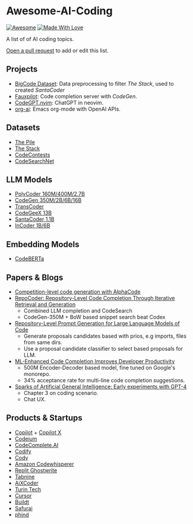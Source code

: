 
# Awesome-AI-Coding

[![Awesome](https://cdn.rawgit.com/sindresorhus/awesome/d7305f38d29fed78fa85652e3a63e154dd8e8829/media/badge.svg)](https://github.com/sindresorhus/awesome) 
[![Made With Love](https://img.shields.io/badge/Made%20With-Love-orange.svg)](https://github.com/wsxiaoys/awesome-ai-coding)

A list of of AI coding topics.

[Open a pull request](https://github.com/wsxiaoys/awesome-ai-codings/pulls) to add or edit this list. 

## Projects

- [BigCode Dataset](https://github.com/bigcode-project/bigcode-dataset): Data preprocessing to filter *The Stack*, used to created *SantaCoder*
- [Fauxpilot](https://github.com/fauxpilot/fauxpilot): Code completion server with *CodeGen*.
- [CodeGPT.nvim](https://github.com/dpayne/CodeGPT.nvim): ChatGPT in neovim.
- [org-ai](https://github.com/rksm/org-ai): Emacs org-mode with OpenAI APIs.

## Datasets

- [The Pile](https://huggingface.co/datasets/the_pile)
- [The Stack](https://huggingface.co/datasets/bigcode/the-stack)
- [CodeContests](https://github.com/deepmind/code_contests)
- [CodeSearchNet](https://github.com/github/CodeSearchNet)

## LLM Models

- [PolyCoder 160M/400M/2.7B](https://github.com/VHellendoorn/Code-LMs)
- [CodeGen 350M/2B/6B/16B](https://github.com/salesforce/CodeGen)
- [TransCoder](https://github.com/facebookresearch/CodeGen)
- [CodeGeeX 13B](https://github.com/THUDM/CodeGeeX)
- [SantaCoder 1.1B](https://huggingface.co/bigcode/santacoder)
- [InCoder 1B/6B](https://github.com/dpfried/incoder)

## Embedding Models
- [CodeBERTa](https://huggingface.co/huggingface/CodeBERTa-small-v1)

## Papers & Blogs

- [Competition-level code generation with AlphaCode](https://deepmind.com/blog/article/Competitive-programming-with-AlphaCode)
- [RepoCoder: Repository-Level Code Completion Through Iterative Retrieval and Generation](https://arxiv.org/abs/2303.12570)
  * Combined LLM completion and CodeSearch
  * CodeGen-350M + BoW based snippet search beat Codex
- [Repository-Level Prompt Generation for Large Language Models of Code](https://arxiv.org/abs/2206.12839)
  * Generate proposals candidates based with prios, e.g imports, files from same dirs.
  * Use a proposal candidate classifier to select based proposals for LLM.
- [ML-Enhanced Code Completion Improves Developer Productivity](https://ai.googleblog.com/2022/07/ml-enhanced-code-completion-improves.html)
  * 500M Encoder-Decoder based model, fine tuned on Google's monorepo.
  * 34% acceptance rate for multi-line code completion suggestions.
- [Sparks of Artificial General Intelligence: Early experiments with GPT-4](https://arxiv.org/abs/2303.12712)
  * Chapter 3 on coding scenario.
  * Chat UX.

## Products & Startups

- [Copilot](https://github.com/features/copilot) + [Copilot X](https://github.com/features/preview/copilot-x)
- [Codeium](https://www.codeium.com/)
- [CodeComplete.AI](https://codecomplete.ai/)
- [Codify](https://codify.smallcloud.ai/)
- [Cody](https://docs.sourcegraph.com/cody)
- [Amazon Codewhisperer](https://aws.amazon.com/cn/codewhisperer/)
- [Replit Ghostwrite](https://replit.com/site/ghostwriter)
- [Tabnine](https://www.tabnine.com/)
- [AiXCoder](https://www.aixcoder.com/en/)
- [Turin Tech](https://www.turintech.ai/)
- [Cursor](https://www.cursor.so/)
- [Buildt](https://www.buildt.ai/)
- [Safurai](https://www.safurai.com/)
- [phind](https://www.phind.com/)
